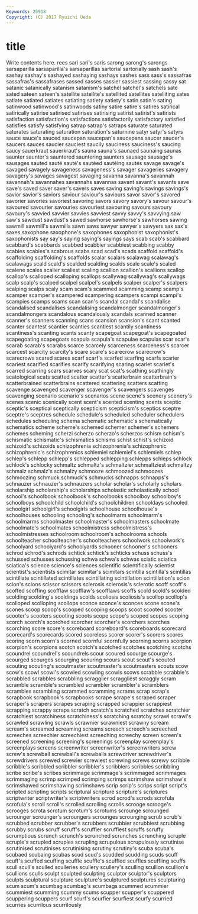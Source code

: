 ```yaml
---
Keywords: 25918 
Copyright: (C) 2017 Ryuichi Ueda
---
```


# title

Write contents here.
rees sari sari's saris sarong sarong's sarongs sarsaparilla sarsaparilla's
sarsaparillas sartorial sartorially sash sash's sashay sashay's sashayed sashaying sashays
sashes sass sass's sassafras sassafras's sassafrases sassed sasses sassier sassiest
sassing sassy sat satanic satanically satanism satanism's satchel satchel's satchels
sate sated sateen sateen's satellite satellite's satellited satellites satelliting sates
satiate satiated satiates satiating satiety satiety's satin satin's sating satinwood
satinwood's satinwoods satiny satire satire's satires satirical satirically satirise satirised
satirises satirising satirist satirist's satirists satisfaction satisfaction's satisfactions satisfactorily satisfactory
satisfied satisfies satisfy satisfying satrap satrap's satraps saturate saturated saturates
saturating saturation saturation's saturnine satyr satyr's satyrs sauce sauce's sauced
saucepan saucepan's saucepans saucer saucer's saucers sauces saucier sauciest saucily
sauciness sauciness's saucing saucy sauerkraut sauerkraut's sauna sauna's saunaed saunaing
saunas saunter saunter's sauntered sauntering saunters sausage sausage's sausages sauted
sauté sauté's sautéed sautéing sautés savage savage's savaged savagely savageness
savageness's savager savageries savagery savagery's savages savagest savaging savanna savanna's
savannah savannah's savannahes savannahs savannas savant savant's savants save save's
saved saver saver's savers saves saving saving's savings savings's savior
savior's saviors saviour saviour's saviours savor savor's savored savorier savories
savoriest savoring savors savory savory's savour savour's savoured savourier savouries
savouriest savouring savours savoury savoury's savvied savvier savvies savviest savvy
savvy's savvying saw saw's sawdust sawdust's sawed sawhorse sawhorse's sawhorses
sawing sawmill sawmill's sawmills sawn saws sawyer sawyer's sawyers sax
sax's saxes saxophone saxophone's saxophones saxophonist saxophonist's saxophonists say say's
saying saying's sayings says scab scab's scabbard scabbard's scabbards scabbed
scabbier scabbiest scabbing scabby scabies scabies's scabrous scabs scad scad's
scads scaffold scaffold's scaffolding scaffolding's scaffolds scalar scalars scalawag scalawag's
scalawags scald scald's scalded scalding scalds scale scale's scaled scalene
scales scalier scaliest scaling scallion scallion's scallions scallop scallop's scalloped
scalloping scallops scallywag scallywag's scallywags scalp scalp's scalped scalpel scalpel's
scalpels scalper scalper's scalpers scalping scalps scaly scam scam's scammed
scamming scamp scamp's scamper scamper's scampered scampering scampers scampi scampi's
scampies scamps scams scan scan's scandal scandal's scandalise scandalised scandalises
scandalising scandalmonger scandalmonger's scandalmongers scandalous scandalously scandals scanned scanner scanner's
scanners scanning scans scansion scansion's scant scanted scanter scantest scantier
scanties scantiest scantily scantiness scantiness's scanting scants scanty scapegoat scapegoat's
scapegoated scapegoating scapegoats scapula scapula's scapulae scapulas scar scar's scarab
scarab's scarabs scarce scarcely scarceness scarceness's scarcer scarcest scarcity scarcity's
scare scare's scarecrow scarecrow's scarecrows scared scares scarf scarf's scarfed
scarfing scarfs scarier scariest scarified scarifies scarify scarifying scaring scarlet
scarlet's scarred scarring scars scarves scary scat scat's scathing scathingly
scatological scats scatted scatter scatter's scatterbrain scatterbrain's scatterbrained scatterbrains scattered
scattering scatters scatting scavenge scavenged scavenger scavenger's scavengers scavenges scavenging
scenario scenario's scenarios scene scene's scenery scenery's scenes scenic scenically
scent scent's scented scenting scents sceptic sceptic's sceptical sceptically scepticism
scepticism's sceptics sceptre sceptre's sceptres schedule schedule's scheduled scheduler schedulers
schedules scheduling schema schematic schematic's schematically schematics scheme scheme's schemed
schemer schemer's schemers schemes scheming scherzi scherzo scherzo's scherzos schism
schism's schismatic schismatic's schismatics schisms schist schist's schizoid schizoid's schizoids
schizophrenia schizophrenia's schizophrenic schizophrenic's schizophrenics schlemiel schlemiel's schlemiels schlep schlep's
schlepp schlepp's schlepped schlepping schlepps schleps schlock schlock's schlocky schmaltz
schmaltz's schmaltzier schmaltziest schmaltzy schmalz schmalz's schmalzy schmooze schmoozed schmoozes
schmoozing schmuck schmuck's schmucks schnapps schnapps's schnauzer schnauzer's schnauzers scholar
scholar's scholarly scholars scholarship scholarship's scholarships scholastic scholastically school school's
schoolbook schoolbook's schoolbooks schoolboy schoolboy's schoolboys schoolchild schoolchild's schoolchildren schooldays
schooled schoolgirl schoolgirl's schoolgirls schoolhouse schoolhouse's schoolhouses schooling schooling's schoolmarm
schoolmarm's schoolmarms schoolmaster schoolmaster's schoolmasters schoolmate schoolmate's schoolmates schoolmistress schoolmistress's
schoolmistresses schoolroom schoolroom's schoolrooms schools schoolteacher schoolteacher's schoolteachers schoolwork schoolwork's
schoolyard schoolyard's schoolyards schooner schooner's schooners schrod schrod's schrods schtick
schtick's schticks schuss schuss's schussed schusses schussing schwa schwa's schwas
sciatic sciatica sciatica's science science's sciences scientific scientifically scientist scientist's
scientists scimitar scimitar's scimitars scintilla scintilla's scintillas scintillate scintillated scintillates
scintillating scintillation scintillation's scion scion's scions scissor scissors sclerosis sclerosis's
sclerotic scoff scoff's scoffed scoffing scofflaw scofflaw's scofflaws scoffs scold
scold's scolded scolding scolding's scoldings scolds scoliosis scoliosis's scollop scollop's
scolloped scolloping scollops sconce sconce's sconces scone scone's scones scoop
scoop's scooped scooping scoops scoot scooted scooter scooter's scooters scooting
scoots scope scope's scoped scopes scoping scorch scorch's scorched scorcher
scorcher's scorchers scorches scorching score score's scoreboard scoreboard's scoreboards scorecard
scorecard's scorecards scored scoreless scorer scorer's scorers scores scoring scorn
scorn's scorned scornful scornfully scorning scorns scorpion scorpion's scorpions scotch
scotch's scotched scotches scotching scotchs scoundrel scoundrel's scoundrels scour scoured
scourge scourge's scourged scourges scourging scouring scours scout scout's scouted
scouting scouting's scoutmaster scoutmaster's scoutmasters scouts scow scow's scowl scowl's
scowled scowling scowls scows scrabble scrabble's scrabbled scrabbles scrabbling scragglier
scraggliest scraggly scram scramble scramble's scrambled scrambler scrambler's scramblers scrambles
scrambling scrammed scramming scrams scrap scrap's scrapbook scrapbook's scrapbooks scrape
scrape's scraped scraper scraper's scrapers scrapes scraping scrapped scrappier scrappiest
scrapping scrappy scraps scratch scratch's scratched scratches scratchier scratchiest scratchiness
scratchiness's scratching scratchy scrawl scrawl's scrawled scrawling scrawls scrawnier scrawniest
scrawny scream scream's screamed screaming screams screech screech's screeched screeches
screechier screechiest screeching screechy screen screen's screened screening screening's screenings
screenplay screenplay's screenplays screens screenwriter screenwriter's screenwriters screw screw's screwball
screwball's screwballs screwdriver screwdriver's screwdrivers screwed screwier screwiest screwing screws
screwy scribble scribble's scribbled scribbler scribbler's scribblers scribbles scribbling scribe
scribe's scribes scrimmage scrimmage's scrimmaged scrimmages scrimmaging scrimp scrimped scrimping
scrimps scrimshaw scrimshaw's scrimshawed scrimshawing scrimshaws scrip scrip's scrips script
script's scripted scripting scripts scriptural scripture scripture's scriptures scriptwriter scriptwriter's
scriptwriters scrod scrod's scrods scrofula scrofula's scroll scroll's scrolled scrolling
scrolls scrooge scrooge's scrooges scrota scrotum scrotum's scrotums scrounge scrounged
scrounger scrounger's scroungers scrounges scrounging scrub scrub's scrubbed scrubber scrubber's
scrubbers scrubbier scrubbiest scrubbing scrubby scrubs scruff scruff's scruffier scruffiest
scruffs scruffy scrumptious scrunch scrunch's scrunched scrunches scrunching scruple scruple's
scrupled scruples scrupling scrupulous scrupulously scrutinise scrutinised scrutinises scrutinising scrutiny
scrutiny's scuba scuba's scubaed scubaing scubas scud scud's scudded scudding
scuds scuff scuff's scuffed scuffing scuffle scuffle's scuffled scuffles scuffling
scuffs scull scull's sculled sculleries scullery scullery's sculling scullion scullion's
scullions sculls sculpt sculpted sculpting sculptor sculptor's sculptors sculpts sculptural
sculpture sculpture's sculptured sculptures sculpturing scum scum's scumbag scumbag's scumbags
scummed scummier scummiest scumming scummy scums scupper scupper's scuppered scuppering
scuppers scurf scurf's scurfier scurfiest scurfy scurried scurries scurrilous scurrilously
